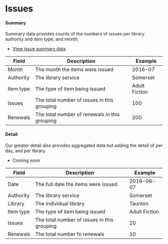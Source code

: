 Issues
======

#### Summary

Summary data provides counts of the numbers of issues per library authority and item type, and month.

- [View issue summary data](https://github.com/LibrariesWest/opendata/blob/origin1/usage/issues_summary.csv)

| Field | Description | Example |
| ----- | ----------- | ------- |
| Month | The month the items were issued | 2016-07 |
| Authority | The library service | Somerset |
| Item type | The type of item being issued |  Adult Fiction |
| Issues | The total number of issues in this grouping | 100 |
| Renewals | The total number of renewals in this grouping | 200 |

#### Detail

Our greater detail also provides aggregated data but adding the detail of per day, and per library.

- Coming soon

| Field | Description | Example |
| ----- | ----------- | ------- |
| Date | The full date the items were issued | 2016-06-07 |
| Authority | The library service | Somerset |
| Library | The individual library | Taunton |
| Item type | The type of item being issued |  Adult Fiction |
| Issues | The total number of issues in this grouping | 20 |
| Renewals | The total number fo renewals | 10 |
